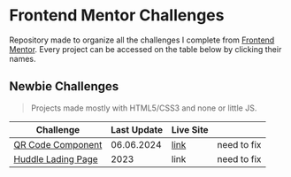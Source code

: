 # Frontend Mentor Challenges

Repository made to organize all the challenges I complete from [Frontend Mentor](https://www.frontendmentor.io/home). Every project can be accessed on the table below by clicking their names.

## Newbie Challenges

> Projects made mostly with HTML5/CSS3 and none or little JS.

| Challenge         | Last Update | Live Site |          |
|-------------------|-------------| --------- | -------- |
| [QR Code Component](https://github.com/juliawatanabe/frontend-mentor-challenges/tree/main/Newbie/qr-code-component-main) | 06.06.2024 | [link](https://charming-kitsune-2edb92.netlify.app/) | need to fix |
| [Huddle Lading Page](https://github.com/juliawatanabe/frontend-mentor-challenges/tree/main/Newbie/huddle-landing-page-with-single-introductory-section-master) | 2023 | link | need to fix | 
